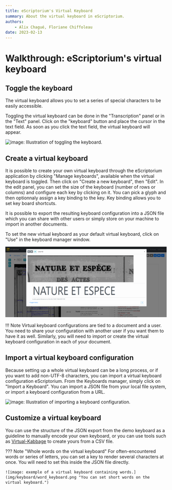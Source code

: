 ```yaml
---
title: eScriptorium's Virtual Keyboard
summary: About the virtual keyboard in eScriptorium.
authors:
    - Alix Chagué, Floriane Chiffoleau
date: 2023-02-13
---
```


# Walkthrough: eScriptorium's virtual keyboard  

## Toggle the keyboard

The virtual keyboard allows you to set a series of special characters to be easily accessible.

Toggling the virtual keyboard can be done in the "Transcription" panel or in the "Text" panel. Click on the "keyboard" button and place the cursor in the text field. As soon as you click the text field, the virtual keyboard will appear.

![image: Illustration of toggling the keyboard.](img/keyboard/toggle.gif "Toggling the keybord from the Transcription and the Text panels.")

## Create a virtual keyboard

It is possible to create your own virtual keyboard through the eScriptorium application by clicking "Manage keyboards", available when the virtual keyboard is toggled. Then click on "Create a new keyboard", then "Edit". In the edit panel, you can set the size of the keyboard (number of rows or columns) and configure each key by clicking on it. You can pick a glyph and then optionnaly assign a key binding to the key. Key binding allows you to set key board shortcuts.  

It is possible to export the resulting keyboard configuration into a JSON file which you can share with other users or simply store on your machine to import in another documents.  

To set the new virtual keyboard as your default virtual keyboard, click on "Use" in the keyboard manager window.  

![image: Illustration of creating a keyboard.](img/keyboard/create.gif "Creating a keybord")

!!! Note
    Virtual keyboard configurations are tied to a document and a user. You need to share your configuration with another user if you want them to have it as well. Similarly, you will need to import or create the virtual keyboard configuration in each of your document.  

## Import a virtual keyboard configuration

Because setting up a whole virtual keyboard can be a long process, or if you want to add non-UTF-8 characters, you can import a virtual keyboard configuration eScriptorium. From the Keyboards manager, simply click on "Import a Keyboard". You can import a JSON file from your local file system, or import a keyboard configuration from a URL.  

![image: Illustration of importing a keyboard configuration.](img/keyboard/import.gif "Import a keybord configuration")

## Customize a virtual keyboard

You can use the structure of the JSON export from the demo keyboard as a guideline to manually encode your own keyboard, or you can use tools such as [Virtual-Kabbage](https://github.com/alix-tz/virtual-kabbage) to create yours from a CSV file.  

??? Note "Whole words on the virtual keyboard"
    For often-encountered words or series of letters, you can set a key to render several characters at once. You will need to set this inside the JSON file directly.

    ![image: exemple of a virtual keyboard containing words.](img/keyboard/word_keyboard.png "You can set short words on the virtual keyboard.")

